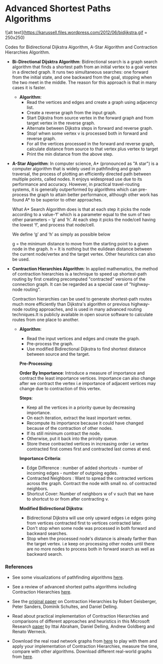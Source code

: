 # Advanced Shortest Paths Algorithms

![alt text](https://karussell.files.wordpress.com/2012/06/bidijkstra.gif = 250x250)

Codes for Bidirectional Dijkstra Algorithm, A-Star Algorithm and Contraction Hierarchies Algorithm. 

* **Bi-Directional Dijsktra Algorithm**: Bidirectional search is a graph search algorithm that finds a shortest path from an initial vertex to a goal vertex in a directed graph. It runs two simultaneous searches: one forward from the initial state, and one backward from the goal, stopping when the two meet in the middle. The reason for this approach is that in many cases it is faster.

  * **Algorithm**:
    * Read the vertices and edges and create a graph using adjacency list.
    * Create a reverse graph from the input graph.
    * Start Dijkstra from source vertex in the forward graph and from target vertex in the reverse graph.
    * Alternate between Dijkstra steps in forward and reverse graph.
    * Stop! whwn some vertex v is processed both in forward and reverse graph.
    * For all the vertices processed in the forward and reverse graph, calculate distance from source to that vertex plus vertex to target
    * Print the min distance from the above step.

* **A-Star Algorithm**: In computer science, A* (pronounced as "A star") is a computer algorithm that is widely used in pathfinding and graph traversal, the process of plotting an efficiently directed path between multiple points, called nodes. It enjoys widespread use due to its performance and accuracy. However, in practical travel-routing systems, it is generally outperformed by algorithms which can pre-process the graph to attain better performance, although other work has found A* to be superior to other approaches.

  What A* Search Algorithm does is that at each step it picks the node according to a value-‘f’ which is a parameter equal to the sum of     two other parameters – ‘g’ and ‘h’. At each step it picks the node/cell having the lowest ‘f’, and process that node/cell.

  We define ‘g’ and ‘h’ as simply as possible below

  g = the minimum distance to move from the starting point to a given node in the graph.
  h = It is nothing but the eulidean distance between the current node/vertex and the target vertex. Other heuristics can also be used.
  
* **Contraction Hierarchies Algorithm**:  In applied mathematics, the method of contraction hierarchies is a technique to speed up shortest-path routing by first creating precomputed "contracted" versions of the connection graph. It can be regarded as a special case of "highway-node routing".

  Contraction hierarchies can be used to generate shortest-path routes much more efficiently than Dijkstra's algorithm or previous           highway-node routing approaches, and is used in many advanced routing techniques.It is publicly available in open source software to       calculate routes from one place to another.
  
    * **Algorithm**:
      * Read the input vertices and edges and create the graph.
      * Pre-process the graph.
      * Use modified Bidirectional Dijkstra to find shortest distance between source and the target.
      
      **Pre-Processing**:
      
        **Order By Importance**: Introduce a measure of importance and contract the least importance vertices. Importance can also               change after we contract the vertex i.e importance of adjacent vertices may change due to contraction of this vertex.
      
      **Steps**:
        * Keep all the vertices in a priority queue by decreasing importance.
        * On each iteration, extract the least important vertex.
        * Recompute its importance because it could have changed because of the contraction of other nodes.
        * If its still minimum contract the node.
        * Otherwise, put it back into the priroity queue.
        * Store these contracted vertices in increasing order i.e vertex contracted first comes first and contracted last comes at end.
        
      **Importance Criteria**:
        * Edge Difference : number of added shortcuts - number of incoming edges - number of outgoing egdes.
        * Contracted Neighbors : Want to spread the contracted vertices across the graph. Contract the node with small no. of contracted           neighbors.
        * Shortcut Cover: Number of neighbors w of v such that we have to shortcut to or from after contracting v.
        
      **Modified Bidirectional Dijkstra**:
        * Bidirectional Dijkstra will use only upward edges i.e edges going from vertices contracted first to vertices contracted later.
        * Don't stop when some node was processed in both forward and backward searches.
        * Stop when the processed node's distance is already farther than the target vertex. i.e keep on processing other nodes until             there are no more nodes to process both in forward search as well as backward search.


### References
* See some visualizations of pathfinding algorithms [here](https://www.youtube.com/watch?v=DINCL5cd_w0).

* See a review of advanced shortest paths algorithms including Contraction Hierarchies [here](https://logic.pdmi.ras.ru/midas/sites/default/files/midas-werneck.pdf).

* See the [original paper](http://algo2.iti.kit.edu/schultes/hwy/contract.pdf) on Contraction Hierarchies by Robert Geisberger, Peter Sanders, Dominik Schultes, and Daniel Delling.

* Read about practical implementation of Contraction Hierarchies and comparisons of different approaches and heuristics in this Microsoft Research [paper](https://www.microsoft.com/en-us/research/wp-content/uploads/2010/12/HL-TR.pdf) by Ittai Abraham, Daniel Delling, Andrew Goldberg and Renato Werneck.

* Download the real road network graphs from [here](http://www.diag.uniroma1.it//challenge9/download.shtml) to play with them and apply your implementation of Contraction Hierarchies, measure the time, compare with other algorithms. Download different real-world graphs from [here](http://archive.dimacs.rutgers.edu/Challenges/).
